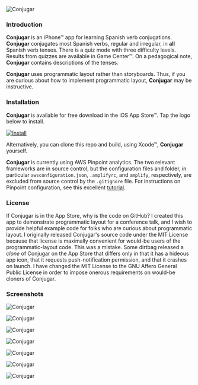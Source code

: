 ![Conjugar](Conjugar/launch.png "Conjugar's Launch Screen")

### Introduction

**Conjugar** is an iPhone™ app for learning Spanish verb conjugations. **Conjugar** conjugates most Spanish verbs, regular and irregular, in **all** Spanish verb tenses. There is a quiz mode with three difficulty levels. Results from quizzes are available in Game Center™. On a pedagogical note, **Conjugar** contains descriptions of the tenses.

**Conjugar** uses programmatic layout rather than storyboards. Thus, if you are curious about how to implement programmatic layout, **Conjugar** may be instructive.

### Installation

**Conjugar** is available for free download in the iOS App Store™. Tap the logo below to install.

[![Install](apple.png)](https://itunes.apple.com/us/app/conjugar/id1236500467?mt=8)

Alternatively, you can clone this repo and build, using Xcode™, **Conjugar** yourself.

**Conjugar** is currently using AWS Pinpoint analytics. The two relevant frameworks are in source control, but the configuration files and folder, in particular `awsconfiguration.json`, `.amplifyrc`, and `amplify`, respectively, are excluded from source control by the `.gitignore` file. For instructions on Pinpoint configuration, see this excellent [tutorial](https://itnext.io/integrate-analytics-into-your-ios-swift-applications-with-aws-amplify-20d31fe0a20e).

### License

If Conjugar is in the App Store, why is the code on GitHub? I created this app to demonstrate programmatic layout for a conference talk, and I wish to provide helpful example code for folks who are curious about programmatic layout. I originally released Conjugar's source code under the MIT License because that license is maximally convenient for would-be users of the programmatic-layout code. This was a mistake. Some dirtbag released a _clone_ of Conjugar on the App Store that differs only in that it has a hideous app icon, that it requests push-notification permission, and that it crashes on launch. I have changed the MIT License to the GNU Affero General Public License in order to impose onerous requirements on would-be cloners of Conjugar.

### Screenshots

![Conjugar](Conjugar/browse.png "Browse View of Verbs")

![Conjugar](Conjugar/verb.png "One Verb's Conjugations")

![Conjugar](Conjugar/quiz.png "Quiz in Progress")

![Conjugar](Conjugar/browseInfo.png "Info Available")

![Conjugar](Conjugar/info.png "Info on One Tense")

![Conjugar](Conjugar/GameCenter.png "Conjugar in Game Center")

![Conjugar](Conjugar/leaderboard.png "Conjugar's Game Center Leaderboard")

